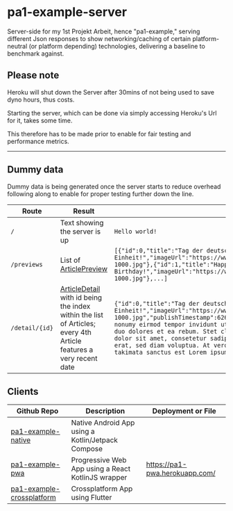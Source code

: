 # pa1-example-server
Server-side for my 1st Projekt Arbeit, hence "pa1-example," serving different Json responses to show networking/caching of certain platform-neutral (or platform depending) technologies, delivering a baseline to benchmark against.

## Please note

Heroku will shut down the Server after 30mins of not being used to save dyno hours, thus costs.

Starting the server, which can be done via simply accessing Heroku's Url for it, takes some time.

This therefore has to be made prior to enable for fair testing and performance metrics.

---

## Dummy data
Dummy data is being generated once the server starts to reduce overhead following along to enable for proper testing further down the line.

|Route|Result|Example Response|
|---|---|---|
|```/```|Text showing the server is up|```Hello world!```|
|```/previews```|List of [ArticlePreview][1]|```[{"id":0,"title":"Tag der deutschen Einheit!","imageUrl":"https://www.wallpaperup.com/uploads/wallpapers/2014/01/08/219616/3f9e2ddec32a2f424a660857f4efba4a-1000.jpg"},{"id":1,"title":"Happy Birthday!","imageUrl":"https://www.wallpaperup.com/uploads/wallpapers/2014/02/28/281578/afc3df95e4124bdbe1b871b43a60e559-1000.jpg"},...]```|
|```/detail/{id}```|[ArticleDetail][2] with id being the index within the list of Articles; every 4th Article features a very recent date|```{"id":0,"title":"Tag der deutschen Einheit!","imageUrl":"https://www.wallpaperup.com/uploads/wallpapers/2014/01/08/219616/3f9e2ddec32a2f424a660857f4efba4a-1000.jpg","publishTimestamp":626569200000,"text":"Lorem ipsum dolor sit amet, consetetur sadipscing elitr, sed diam nonumy eirmod tempor invidunt ut labore et dolore magna aliquyam erat, sed diam voluptua. At vero eos et accusam et justo duo dolores et ea rebum. Stet clita kasd gubergren, no sea takimata sanctus est Lorem ipsum dolor sit amet. Lorem ipsum dolor sit amet, consetetur sadipscing elitr, sed diam nonumy eirmod tempor invidunt ut labore et dolore magna aliquyam erat, sed diam voluptua. At vero eos et accusam et justo duo dolores et ea rebum. Stet clita kasd gubergren, no sea takimata sanctus est Lorem ipsum dolor sit amet."}```

[1]: https://github.com/PXNX/pa1-example-server/blob/7d28198b9c59f9fce7824abb861be74e073e5aa2/src/main/kotlin/nyx/pa1_example_server/model/Article.kt#L6
[2]: https://github.com/PXNX/pa1-example-server/blob/7d28198b9c59f9fce7824abb861be74e073e5aa2/src/main/kotlin/nyx/pa1_example_server/model/Article.kt#L9



## Clients
|Github Repo|Description|Deployment or File|
|---|---|---|
|[pa1-example-native][3]|Native Android App using a Kotlin/Jetpack Compose||
|[pa1-example-pwa][4]|Progressive Web App using a React KotlinJS wrapper|https://pa1-pwa.herokuapp.com/|
|[pa1-example-crossplatform][5]|Crossplatform App using Flutter||

[3]: https://github.com/PXNX/pa1-example-native
[4]: https://github.com/PXNX/pa1-example-pwa
[5]: https://github.com/PXNX/pa1-example-crossplatform
